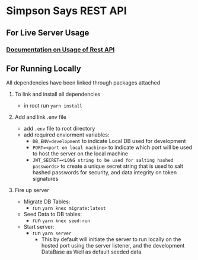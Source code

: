 # Simpson Says REST API
## For Live Server Usage
### [Documentation on Usage of Rest API](http://simpsonsaysapidocs.surge.sh)
## **For Running Locally**

All dependencies have been linked through packages attached
1. To link and install all dependencies
    * in root run `yarn install`
    
1. Add and link .env file
    * add `.env` file to root directory
    * add required enviorment variables:
        * `DB_ENV=development` to indicate Local DB used for development
        * `PORT=<port on local machine>` to indicate which port will be used to host the server on the local machine
        * `JWT_SECRET=<LONG string to be used for salting hashed passwords>` to create a unique secret string that is used to salt hashed passwords for security, and data integrity on token signatures

1. Fire up server
    * Migrate DB Tables:
        * run `yarn knex migrate:latest`
    * Seed Data to DB tables:
        * run `yarn knex seed:run`
    * Start server:
        * run `yarn server`
            * This by default will initiate the server to run locally on the hosted port using the server listener, and the development DataBase as Well as default seeded data.